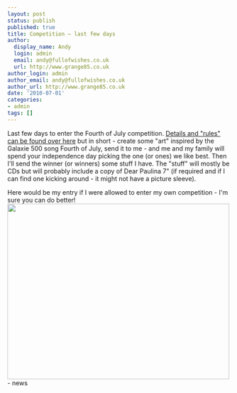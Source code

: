 ```yaml
---
layout: post
status: publish
published: true
title: Competition – last few days
author:
  display_name: Andy
  login: admin
  email: andy@fullofwishes.co.uk
  url: http://www.grange85.co.uk
author_login: admin
author_email: andy@fullofwishes.co.uk
author_url: http://www.grange85.co.uk
date: '2010-07-01'
categories:
- admin
tags: []
---
```

<div>Last few days to enter the Fourth of July competition. <a href="/2010/06/20/fourth-of-july-competition-2010/">Details and "rules" can be found over here</a> but in short - create some "art" inspired by the Galaxie 500 song Fourth of July, send it to me - and me and my family will spend your independence day picking the one (or ones) we like best. Then I&#39;ll send the winner (or winners) some stuff I have. The "stuff" will mostly be CDs but will probably include a copy of Dear Paulina 7" (if required and if I can find one kicking around - it might not have a picture sleeve).
<p /> Here would be my entry if I were allowed to enter my own competition - I&#39;m sure you can do better!<br /><a href="http://www.flickr.com/photos/grange85/4750361122/"><img src="https://farm5.static.flickr.com/4115/4750361122_2b776b9771.jpg" border="0" height="395" width="500" /></a>
- news
</p></div>
